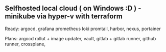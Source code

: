 ## Selfhosted local cloud ( on Windows :D ) - minikube via hyper-v with terraform
Ready:
argocd,
grafana prometheus loki promtail,
harbor,
nexus,
portainer

Plans: 
argocd rollut + image updater,
vault,
gitlab  + gitlab runner,
github runner,
crossplane,
